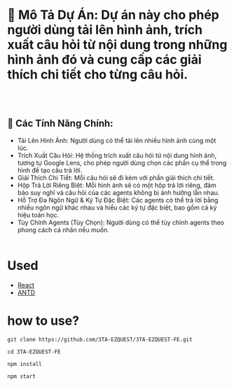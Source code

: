 # 📖 Mô Tả Dự Án: Dự án này cho phép người dùng tải lên hình ảnh, trích xuất câu hỏi từ nội dung trong những hình ảnh đó và cung cấp các giải thích chi tiết cho từng câu hỏi.

  <br>
  <br/>

## 🤖 Các Tính Năng Chính:

- Tải Lên Hình Ảnh: Người dùng có thể tải lên nhiều hình ảnh cùng một lúc.
- Trích Xuất Câu Hỏi: Hệ thống trích xuất câu hỏi từ nội dung hình ảnh, tương tự Google Lens, cho phép người dùng chọn các phần cụ thể trong hình để tạo câu trả lời.
- Giải Thích Chi Tiết: Mỗi câu hỏi sẽ đi kèm với phần giải thích chi tiết.
- Hộp Trả Lời Riêng Biệt: Mỗi hình ảnh sẽ có một hộp trả lời riêng, đảm bảo suy nghĩ và câu hỏi của các agents không bị ảnh hưởng lẫn nhau.
- Hỗ Trợ Đa Ngôn Ngữ & Ký Tự Đặc Biệt: Các agents có thể trả lời bằng nhiều ngôn ngữ khác nhau và hiểu các ký tự đặc biệt, bao gồm cả ký hiệu toán học.
- Tùy Chỉnh Agents (Tùy Chọn): Người dùng có thể tùy chỉnh agents theo phong cách cá nhân nếu muốn.
  <br>
  <br/>

# Used

- [React](https://pt-br.reactjs.org/)
- [ANTD](https://ant.design/)

# how to use?

```
git clone https://github.com/3TA-EZQUEST/3TA-EZQUEST-FE.git
```

```
cd 3TA-EZQUEST-FE
```

```
npm install
```

```
npm start
```
